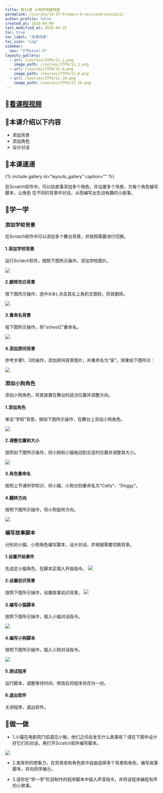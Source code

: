 ```yaml
---
title: 第11课 小狗参观猫咪屋
permalink: /courses/14-IT-Primary-4-version4/Lesson11/
author_profile: false
created_at: 2018-04-09
last_modified_at: 2018-04-25
toc: true
toc_label: "本课目录"
toc_icon: "cog"
sidebar:
  nav: "ITPLevel-4"
layouts_gallery:
  - url: /courses/ITP4/11.1.png
    image_path: /courses/ITP4/11.1.png
  - url: /courses/ITP4/11.6.png
    image_path: /courses/ITP4/11.6.png
  - url: /courses/ITP4/11.10.png
    image_path: /courses/ITP4/11.10.png
---
```


## :cinema:[看课程视频](http://study.163.com)
## :mega:本课介绍以下内容
- 添加背景
- 添加角色
- 设计对话
## :rainbow:本课速递
{% include gallery id="layouts_gallery" caption="" %}

在Scratch软件中，可以给故事添加多个角色，并设置多个场景，为每个角色编写脚本，让角色
在不同的背景中对话，从而编写出生动有趣的小故事。
## :electric_plug:学一学
### 添加学校背景
在Scratch软件中可以添加多个舞台背景，并按照需要进行切换。
#### 1.添加学校背景
运行Scratch软件，按照下图所示操作，添加学校图片。

![](/courses/ITP4/11.1.png)
#### 2.删除空白背景
按下图所示操作，选中`背景1`,点击其右上角的叉图标，将其删除。

![](/courses/ITP4/11.1.1.png)

#### 3.重命名背景
按下图所示操作，将“school2”重命名。

![](/courses/ITP4/11.2.png)
#### 4.添加房间背景
参考步骤1、2的操作，添加房间背景图片，并重命名为“家”，效果如下图所示：

![](/courses/ITP4/11.3.png)
### 添加小狗角色
添加小狗角色，将其放置在舞台的适当位置并调整方向。
#### 1.添加角色
单击“学校”背景，按如下图所示操作，在舞台上添加小狗角色。

![](/courses/ITP4/11.4.png)
#### 2.调整位置和大小
按照如下图所示操作，将小狗和小猫拖动到合适的位置并调整其大小。

![](/courses/ITP4/11.5.png)
#### 3.角色重命名
按照上节课所学知识，将小猫、小狗分别重命名为“Catty”、“Doggy”。
#### 4.翻转方向
按照下图所示操作，将小狗旋转方向。

![](/courses/ITP4/11.6.png)
### 编写故事脚本
分别对小猫、小狗角色编写脚本，设计对话，并根据需要切换背景。
#### 1.设置开始事件
先选定小猫角色，在脚本区插入开始指令。
![](/courses/ITP4/11.6.1.png)
#### 2.设置初识背景
按照下图所示操作，设置故事初识背景。
![](/courses/ITP4/11.7.png)
#### 3.编写小猫脚本
按照下图所示操作，插入小猫对话指令。

![](/courses/ITP4/11.8.png)
#### 4.编写小狗脚本

按照下图所示操作，插入小狗对话指令。

![](/courses/ITP4/11.9.png)
#### 5.测试程序
运行脚本，调整等待时间，修改后将程序另存为一份。

#### 6.退出软件
关闭程序，退出软件。
## :pencil:做一做
- 1.小猫在电影院门前遇见小猴，他们之间会发生什么故事呢？请在下图中设计好它们的对话，再打开Scratch软件编写脚本。

![](/courses/ITP4/11.11.png)

- 2.发挥你的想象力，在背景库和角色库中自由选择多个背景和角色，编写故事脚本，并向同学展示。

- 3.请你在“学一学”栏目制作的程序脚本中插入声音指令，并将该程序编程有声的小故事。
